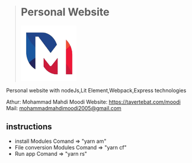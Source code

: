 > # Personal Website
> <img src="images/manifest/M-Logo.png" alt="Logo" width="150px" height="150px" style="margin:0 auto;"/>


Personal website with nodeJs,Lit Element,Webpack,Express technologies

Athur: Mohammad Mahdi Moodi
Website: https://tavertebat.com/moodi 
Mail: mohammadmahdimoodi2005@gmail.com


## instructions

- install Modules Comand => "yarn am"
- File conversion Modules Comand => "yarn cf"
- Run app Comand => "yarn rs"

